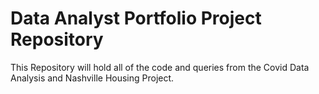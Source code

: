 # Data Analyst Portfolio Project Repository

This Repository will hold all of the code and queries from the Covid Data Analysis and Nashville Housing Project.
